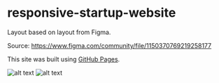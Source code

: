 # responsive-startup-website

Layout based on layout from Figma.<br>

Source: https://www.figma.com/community/file/1150370769219258177<br>

This site was built using [GitHub Pages](https://b13d.github.io/responsive-startup-website/).


![alt text](https://github.com/b13d/responsive-startup-website/tree/main/Images/page-1.png)
![alt text](https://github.com/b13d/responsive-startup-website/tree/main/Images/page-1.2.png)
